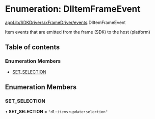 # Enumeration: DlItemFrameEvent

[appLib/SDKDrivers/xFrameDriver/events](../modules/appLib_SDKDrivers_xFrameDriver_events.md).DlItemFrameEvent

Item events that are emitted from the frame (SDK) to the host (platform)

## Table of contents

### Enumeration Members

- [SET\_SELECTION](appLib_SDKDrivers_xFrameDriver_events.DlItemFrameEvent.md#set_selection)

## Enumeration Members

### SET\_SELECTION

• **SET\_SELECTION** = ``"dl:items:update:selection"``
